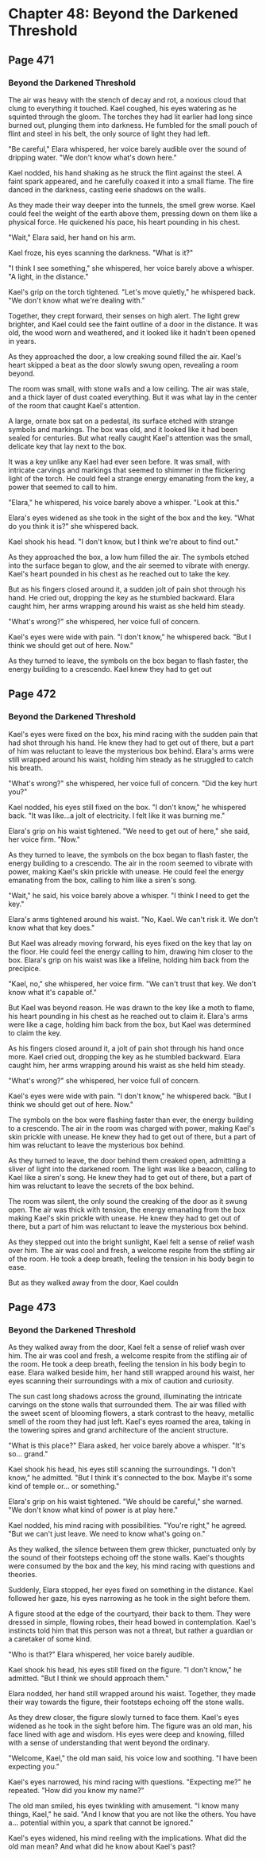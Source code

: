 # Chapter 48: Beyond the Darkened Threshold


## Page 471
### Beyond the Darkened Threshold

The air was heavy with the stench of decay and rot, a noxious cloud that clung to everything it touched. Kael coughed, his eyes watering as he squinted through the gloom. The torches they had lit earlier had long since burned out, plunging them into darkness. He fumbled for the small pouch of flint and steel in his belt, the only source of light they had left.

"Be careful," Elara whispered, her voice barely audible over the sound of dripping water. "We don't know what's down here."

Kael nodded, his hand shaking as he struck the flint against the steel. A faint spark appeared, and he carefully coaxed it into a small flame. The fire danced in the darkness, casting eerie shadows on the walls.

As they made their way deeper into the tunnels, the smell grew worse. Kael could feel the weight of the earth above them, pressing down on them like a physical force. He quickened his pace, his heart pounding in his chest.

"Wait," Elara said, her hand on his arm.

Kael froze, his eyes scanning the darkness. "What is it?"

"I think I see something," she whispered, her voice barely above a whisper. "A light, in the distance."

Kael's grip on the torch tightened. "Let's move quietly," he whispered back. "We don't know what we're dealing with."

Together, they crept forward, their senses on high alert. The light grew brighter, and Kael could see the faint outline of a door in the distance. It was old, the wood worn and weathered, and it looked like it hadn't been opened in years.

As they approached the door, a low creaking sound filled the air. Kael's heart skipped a beat as the door slowly swung open, revealing a room beyond.

The room was small, with stone walls and a low ceiling. The air was stale, and a thick layer of dust coated everything. But it was what lay in the center of the room that caught Kael's attention.

A large, ornate box sat on a pedestal, its surface etched with strange symbols and markings. The box was old, and it looked like it had been sealed for centuries. But what really caught Kael's attention was the small, delicate key that lay next to the box.

It was a key unlike any Kael had ever seen before. It was small, with intricate carvings and markings that seemed to shimmer in the flickering light of the torch. He could feel a strange energy emanating from the key, a power that seemed to call to him.

"Elara," he whispered, his voice barely above a whisper. "Look at this."

Elara's eyes widened as she took in the sight of the box and the key. "What do you think it is?" she whispered back.

Kael shook his head. "I don't know, but I think we're about to find out."

As they approached the box, a low hum filled the air. The symbols etched into the surface began to glow, and the air seemed to vibrate with energy. Kael's heart pounded in his chest as he reached out to take the key.

But as his fingers closed around it, a sudden jolt of pain shot through his hand. He cried out, dropping the key as he stumbled backward. Elara caught him, her arms wrapping around his waist as she held him steady.

"What's wrong?" she whispered, her voice full of concern.

Kael's eyes were wide with pain. "I don't know," he whispered back. "But I think we should get out of here. Now."

As they turned to leave, the symbols on the box began to flash faster, the energy building to a crescendo. Kael knew they had to get out

## Page 472
### Beyond the Darkened Threshold

Kael's eyes were fixed on the box, his mind racing with the sudden pain that had shot through his hand. He knew they had to get out of there, but a part of him was reluctant to leave the mysterious box behind. Elara's arms were still wrapped around his waist, holding him steady as he struggled to catch his breath.

"What's wrong?" she whispered, her voice full of concern. "Did the key hurt you?"

Kael nodded, his eyes still fixed on the box. "I don't know," he whispered back. "It was like...a jolt of electricity. I felt like it was burning me."

Elara's grip on his waist tightened. "We need to get out of here," she said, her voice firm. "Now."

As they turned to leave, the symbols on the box began to flash faster, the energy building to a crescendo. The air in the room seemed to vibrate with power, making Kael's skin prickle with unease. He could feel the energy emanating from the box, calling to him like a siren's song.

"Wait," he said, his voice barely above a whisper. "I think I need to get the key."

Elara's arms tightened around his waist. "No, Kael. We can't risk it. We don't know what that key does."

But Kael was already moving forward, his eyes fixed on the key that lay on the floor. He could feel the energy calling to him, drawing him closer to the box. Elara's grip on his waist was like a lifeline, holding him back from the precipice.

"Kael, no," she whispered, her voice firm. "We can't trust that key. We don't know what it's capable of."

But Kael was beyond reason. He was drawn to the key like a moth to flame, his heart pounding in his chest as he reached out to claim it. Elara's arms were like a cage, holding him back from the box, but Kael was determined to claim the key.

As his fingers closed around it, a jolt of pain shot through his hand once more. Kael cried out, dropping the key as he stumbled backward. Elara caught him, her arms wrapping around his waist as she held him steady.

"What's wrong?" she whispered, her voice full of concern.

Kael's eyes were wide with pain. "I don't know," he whispered back. "But I think we should get out of here. Now."

The symbols on the box were flashing faster than ever, the energy building to a crescendo. The air in the room was charged with power, making Kael's skin prickle with unease. He knew they had to get out of there, but a part of him was reluctant to leave the mysterious box behind.

As they turned to leave, the door behind them creaked open, admitting a sliver of light into the darkened room. The light was like a beacon, calling to Kael like a siren's song. He knew they had to get out of there, but a part of him was reluctant to leave the secrets of the box behind.

The room was silent, the only sound the creaking of the door as it swung open. The air was thick with tension, the energy emanating from the box making Kael's skin prickle with unease. He knew they had to get out of there, but a part of him was reluctant to leave the mysterious box behind.

As they stepped out into the bright sunlight, Kael felt a sense of relief wash over him. The air was cool and fresh, a welcome respite from the stifling air of the room. He took a deep breath, feeling the tension in his body begin to ease.

But as they walked away from the door, Kael couldn

## Page 473
### Beyond the Darkened Threshold

As they walked away from the door, Kael felt a sense of relief wash over him. The air was cool and fresh, a welcome respite from the stifling air of the room. He took a deep breath, feeling the tension in his body begin to ease. Elara walked beside him, her hand still wrapped around his waist, her eyes scanning their surroundings with a mix of caution and curiosity.

The sun cast long shadows across the ground, illuminating the intricate carvings on the stone walls that surrounded them. The air was filled with the sweet scent of blooming flowers, a stark contrast to the heavy, metallic smell of the room they had just left. Kael's eyes roamed the area, taking in the towering spires and grand architecture of the ancient structure.

"What is this place?" Elara asked, her voice barely above a whisper. "It's so... grand."

Kael shook his head, his eyes still scanning the surroundings. "I don't know," he admitted. "But I think it's connected to the box. Maybe it's some kind of temple or... or something."

Elara's grip on his waist tightened. "We should be careful," she warned. "We don't know what kind of power is at play here."

Kael nodded, his mind racing with possibilities. "You're right," he agreed. "But we can't just leave. We need to know what's going on."

As they walked, the silence between them grew thicker, punctuated only by the sound of their footsteps echoing off the stone walls. Kael's thoughts were consumed by the box and the key, his mind racing with questions and theories.

Suddenly, Elara stopped, her eyes fixed on something in the distance. Kael followed her gaze, his eyes narrowing as he took in the sight before them.

A figure stood at the edge of the courtyard, their back to them. They were dressed in simple, flowing robes, their head bowed in contemplation. Kael's instincts told him that this person was not a threat, but rather a guardian or a caretaker of some kind.

"Who is that?" Elara whispered, her voice barely audible.

Kael shook his head, his eyes still fixed on the figure. "I don't know," he admitted. "But I think we should approach them."

Elara nodded, her hand still wrapped around his waist. Together, they made their way towards the figure, their footsteps echoing off the stone walls.

As they drew closer, the figure slowly turned to face them. Kael's eyes widened as he took in the sight before him. The figure was an old man, his face lined with age and wisdom. His eyes were deep and knowing, filled with a sense of understanding that went beyond the ordinary.

"Welcome, Kael," the old man said, his voice low and soothing. "I have been expecting you."

Kael's eyes narrowed, his mind racing with questions. "Expecting me?" he repeated. "How did you know my name?"

The old man smiled, his eyes twinkling with amusement. "I know many things, Kael," he said. "And I know that you are not like the others. You have a... potential within you, a spark that cannot be ignored."

Kael's eyes widened, his mind reeling with the implications. What did the old man mean? And what did he know about Kael's past?
